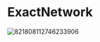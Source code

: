 # ExactNetwork
![821808112746233906](https://user-images.githubusercontent.com/96880587/153719196-8b7625b5-2969-4bf8-8893-229b49f3cd1a.png)
